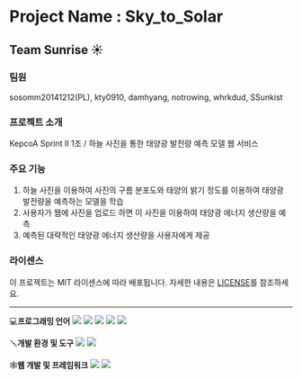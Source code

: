 # Project Name : Sky_to_Solar
## Team Sunrise ☀️

### 팀원
sosomm20141212(PL), kty0910, damhyang, notrowing, whrkdud, SSunkist

### 프로젝트 소개
KepcoA Sprint II 1조 / 하늘 사진을 통한 태양광 발전량 예측 모델 웹 서비스

### 주요 기능
1. 하늘 사진을 이용하여 사진의 구름 분포도와 태양의 밝기 정도를 이용하여 태양광 발전량을 예측하는 모델을 학습
2. 사용자가 웹에 사진을 업로드 하면 이 사진을 이용하여 태양광 에너지 생산량을 예측 
3. 예측된 대략적인 태양광 에너지 생산량을 사용자에게 제공

### 라이센스
이 프로젝트는 MIT 라이센스에 따라 배포됩니다. 자세한 내용은 [LICENSE](LICENSE)를 참조하세요.

---

💻**프로그래밍 언어**
<img src="https://img.shields.io/badge/python-3776AB?style=for-the-badge&logo=python&logoColor=white">
<img src="https://img.shields.io/badge/html5-E34F26?style=for-the-badge&logo=html5&logoColor=white">
<img src="https://img.shields.io/badge/css3-1572B6?style=for-the-badge&logo=css3&logoColor=white">
<img src="https://img.shields.io/badge/javascript-F7DF1E?style=for-the-badge&logo=javascript&logoColor=white">
<img src="https://img.shields.io/badge/jupyter-%23FA0F00.svg?style=for-the-badge&logo=jupyter&logoColor=white">

🪛**개발 환경 및 도구**
<img src="https://img.shields.io/badge/visualstudiocode-007ACC?style=for-the-badge&logo=visualstudiocode&logoColor=white">
<img src="https://img.shields.io/badge/Anaconda-%2344A833.svg?style=for-the-badge&logo=anaconda&logoColor=white">

🕸️**웹 개발 및 프레임워크**
<img src="https://img.shields.io/badge/django-%23092E20.svg?style=for-the-badge&logo=django&logoColor=white">
<img src="https://img.shields.io/badge/react-61DAFB?style=for-the-badge&logo=react&logoColor=white">
